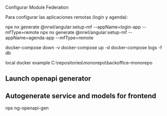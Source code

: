 Configurar Module Federation


Para configurar las aplicaciones remotas (login y agenda):

npx nx generate @nrwl/angular:setup-mf --appName=login-app --mfType=remote
npx nx generate @nrwl/angular:setup-mf --appName=agenda-app --mfType=remote


docker-compose down -v
docker-compose up -d
docker-compose logs -f db

local docker example C:\repositories\monorepo\backoffice-monorepo

## Launch openapi generator 
## Autogenerate service and models for frontend
npx ng-openapi-gen
